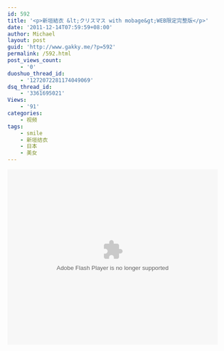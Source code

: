 ```yaml
---
id: 592
title: '<p>新垣結衣 &lt;クリスマス with mobage&gt;WEB限定完整版</p>'
date: '2011-12-14T07:59:59+08:00'
author: Michael
layout: post
guid: 'http://www.gakky.me/?p=592'
permalink: /592.html
post_views_count:
    - '0'
duoshuo_thread_id:
    - '1272072281174049069'
dsq_thread_id:
    - '3361695021'
Views:
    - '91'
categories:
    - 视频
tags:
    - smile
    - 新垣结衣
    - 日本
    - 美女
---
```


<object height="394" width="473"><param name="allowscriptaccess" value="sameDomain"></param><param name="wmode" value="transparent"></param><param name="movie" value="http://player.youku.com/player.php/partnerid/XMjE3Ng==/sid/XMzMyMTA2NjM2/v.swf"></param><param name="allowfullscreen" value="true"></param><embed allowfullscreen="true" allowscriptaccess="sameDomain" height="394" src="http://player.youku.com/player.php/partnerid/XMjE3Ng==/sid/XMzMyMTA2NjM2/v.swf" type="application/x-shockwave-flash" width="473" wmode="transparent"></embed></object>